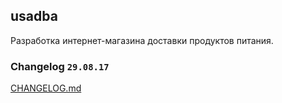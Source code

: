 ## usadba
Разработка интернет-магазина доставки продуктов питания.


### Changelog   `29.08.17`
[CHANGELOG.md](https://github.com/bymind/usadba/blob/master/CHANGELOG.md)

